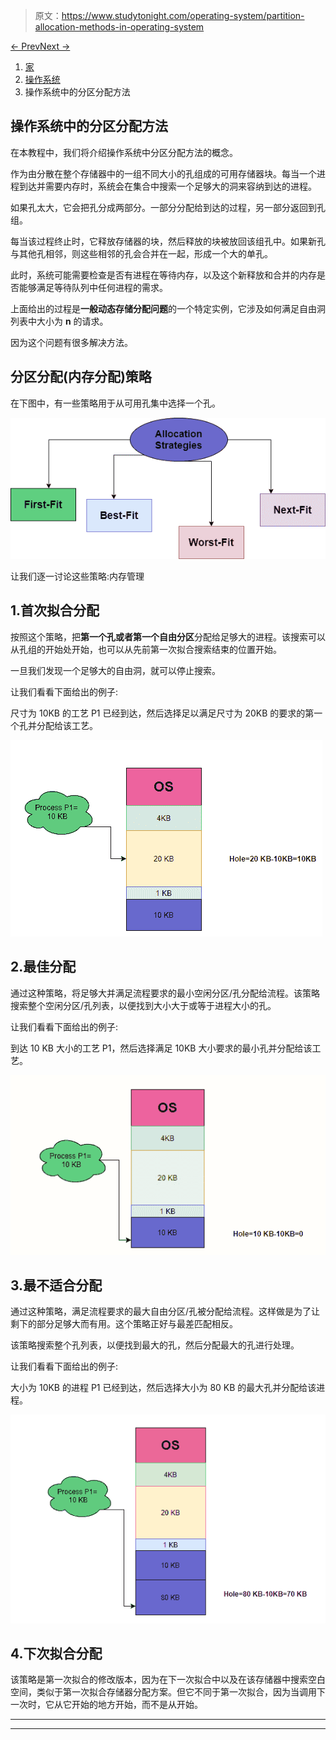 > 原文：<https://www.studytonight.com/operating-system/partition-allocation-methods-in-operating-system>

[← Prev](/operating-system/longest-remaining-time-first-scheduling-algorithm "Longest Remaining Time First Scheduling")[Next →](/operating-system/memory-management "Memory Management")

<nav aria-label="breadcrumb">

1.  [家](/)
2.  [操作系统](/operating-system)
3.  操作系统中的分区分配方法

</nav>

<article>

# 操作系统中的分区分配方法

在本教程中，我们将介绍操作系统中分区分配方法的概念。

作为由分散在整个存储器中的一组不同大小的孔组成的可用存储器块。每当一个进程到达并需要内存时，系统会在集合中搜索一个足够大的洞来容纳到达的进程。

如果孔太大，它会把孔分成两部分。一部分分配给到达的过程，另一部分返回到孔组。

每当该过程终止时，它释放存储器的块，然后释放的块被放回该组孔中。如果新孔与其他孔相邻，则这些相邻的孔会合并在一起，形成一个大的单孔。

此时，系统可能需要检查是否有进程在等待内存，以及这个新释放和合并的内存是否能够满足等待队列中任何进程的需求。

上面给出的过程是**一般动态存储分配问题**的一个特定实例，它涉及如何满足自由洞列表中大小为 **n** 的请求。

因为这个问题有很多解决方法。

## 分区分配(内存分配)策略

在下图中，有一些策略用于从可用孔集中选择一个孔。

![](img/a94af45ecf174d2deb7d15e9bd32f783.png)

让我们逐一讨论这些策略:内存管理

## 1.首次拟合分配

按照这个策略，把**第一个孔或者第一个自由分区**分配给足够大的进程。该搜索可以从孔组的开始处开始，也可以从先前第一次拟合搜索结束的位置开始。

一旦我们发现一个足够大的自由洞，就可以停止搜索。

让我们看看下面给出的例子:

尺寸为 10KB 的工艺 P1 已经到达，然后选择足以满足尺寸为 20KB 的要求的第一个孔并分配给该工艺。

![](img/749b16e9d2434842b2a649cf4fbe81fb.png)

## 2.最佳分配

通过这种策略，将足够大并满足流程要求的最小空闲分区/孔分配给流程。该策略搜索整个空闲分区/孔列表，以便找到大小大于或等于进程大小的孔。

让我们看看下面给出的例子:

到达 10 KB 大小的工艺 P1，然后选择满足 10KB 大小要求的最小孔并分配给该工艺。

![](img/d6fd73334d2ed787fbd8a58f63494ed3.png)

## 3.最不适合分配

通过这种策略，满足流程要求的最大自由分区/孔被分配给流程。这样做是为了让剩下的部分足够大而有用。这个策略正好与最差匹配相反。

该策略搜索整个孔列表，以便找到最大的孔，然后分配最大的孔进行处理。

让我们看看下面给出的例子:

大小为 10KB 的进程 P1 已经到达，然后选择大小为 80 KB 的最大孔并分配给该进程。

![](img/e6ee825a0e67d4938632a134e087c9dc.png)

## 4.下次拟合分配

该策略是第一次拟合的修改版本，因为在下一次拟合中以及在该存储器中搜索空白空间，类似于第一次拟合存储器分配方案。但它不同于第一次拟合，因为当调用下一次时，它从它开始的地方开始，而不是从开始。

</article>

* * *

* * *